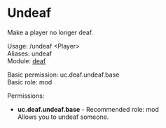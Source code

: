 Undeaf
====
Make a player no longer deaf.

Usage: /undeaf \<Player\><br>
Aliases: undeaf<br>
Module: [deaf](../modules/deaf.md)<br>

Basic permission: uc.deaf.undeaf.base<br>
Basic role: mod<br>

Permissions: <br>
* **uc.deaf.undeaf.base** - Recommended role: mod<br>Allows you to undeaf someone.
